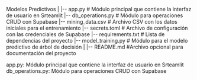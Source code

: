 Modelos Predictivos
| |-- app.py # Módulo principal que contiene la interfaz de usuario en Srteamlit |-- db_operations.py # Módulo para operaciones CRUD con Supabase |-- mining_data.csv # Archivo CSV con los datos iniciales para el entrenamiento |-- secrets.toml # Archivo de configuración con las credenciales de Supabase |-- requirements.txt # Lista de dependencias del proyecto |-- model_training.py # Módulo para el modelo predictivo de árbol de decisión | |-- README.md #Archivo opcional para documentación del proyecto

app.py: Módulo principal que contiene la interfaz de usuario en Srteamlit
db_operations.py: Módulo para operaciones CRUD con Supabase